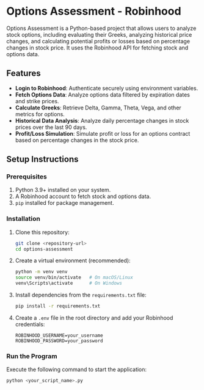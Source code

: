 # Options Assessment - Robinhood

Options Assessment is a Python-based project that allows users to analyze stock options, including evaluating their Greeks, analyzing historical price changes, and calculating potential profits or losses based on percentage changes in stock price. It uses the Robinhood API for fetching stock and options data.

## Features

- **Login to Robinhood**: Authenticate securely using environment variables.
- **Fetch Options Data**: Analyze options data filtered by expiration dates and strike prices.
- **Calculate Greeks**: Retrieve Delta, Gamma, Theta, Vega, and other metrics for options.
- **Historical Data Analysis**: Analyze daily percentage changes in stock prices over the last 90 days.
- **Profit/Loss Simulation**: Simulate profit or loss for an options contract based on percentage changes in the stock price.

## Setup Instructions

### Prerequisites

1. Python 3.9+ installed on your system.
2. A Robinhood account to fetch stock and options data.
3. `pip` installed for package management.

### Installation

1. Clone this repository:
    ```bash
    git clone <repository-url>
    cd options-assessment
    ```

2. Create a virtual environment (recommended):
    ```bash
    python -m venv venv
    source venv/bin/activate   # On macOS/Linux
    venv\Scripts\activate      # On Windows
    ```

3. Install dependencies from the `requirements.txt` file:
    ```bash
    pip install -r requirements.txt
    ```

4. Create a `.env` file in the root directory and add your Robinhood credentials:
    ```
    ROBINHOOD_USERNAME=your_username
    ROBINHOOD_PASSWORD=your_password
    ```

### Run the Program

Execute the following command to start the application:
```bash
python <your_script_name>.py
